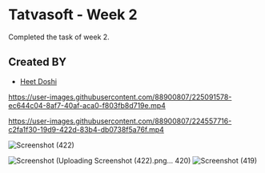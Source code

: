 # Tatvasoft - Week 2
Completed the task of week 2.

## Created BY
- [Heet Doshi](https://github.com/HS-doshi/) 



https://user-images.githubusercontent.com/88900807/225091578-ec644c04-8af7-40af-aca0-f803fb8d719e.mp4



https://user-images.githubusercontent.com/88900807/224557716-c2fa1f30-19d9-422d-83b4-db0738f5a76f.mp4



![Screenshot (422)](https://user-images.githubusercontent.com/88900807/225091419-102a9442-1a49-4b2f-90fb-946c485bf748.png)


![Screenshot (![Uploading Screenshot (422).png…]()
420)](https://user-images.githubusercontent.com/88900807/224557705-14f98698-0731-4d3f-823d-bc4b4470bfb9.png)
![Screenshot (419)](https://user-images.githubusercontent.com/88900807/224557707-535480a4-bfb6-4c0a-a464-40b8b3a0e017.png)

